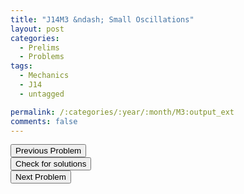 ```yaml
---
title: "J14M3 &ndash; Small Oscillations"
layout: post
categories:
  - Prelims
  - Problems
tags:
  - Mechanics
  - J14
  - untagged

permalink: /:categories/:year/:month/M3:output_ext
comments: false
---
```

<object data="2014J3M.pdf" type="application/pdf" width="100%" height="500"></object>

<div class='navbar'>
	<div float='left'><button onclick="window.location='M2.html'" >Previous Problem</button></div>
	<div float='center'><button onclick="window.location='https://princetonprelim.com/prelim/31/'">Check for solutions</button></div>
	<div float='right'><button onclick="window.location='E1.html'" > Next Problem</button></div>
</div>
